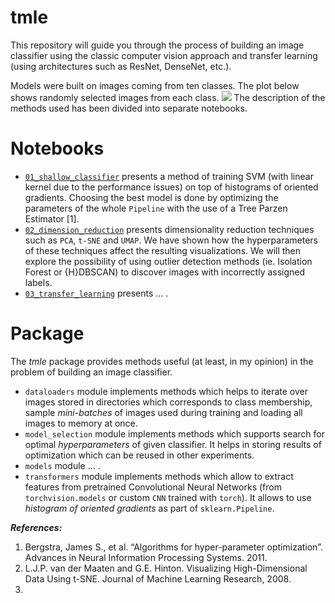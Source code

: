 # tmle

This repository will guide you through the process of building an image classifier using the classic computer vision approach and transfer learning (using architectures such as ResNet, DenseNet, etc.).

Models were built on images coming from ten classes. The plot below shows randomly selected images from each class.
<img src='notebooks/figures/images_grid.png'>
The description of the methods used has been divided into separate notebooks.

# Notebooks

* [`01_shallow_classifier`]() presents a method of training SVM (with linear kernel due to the performance issues) on top of histograms of oriented gradients. Choosing the best model is done by optimizing the parameters of the whole `Pipeline` with the use of a Tree Parzen Estimator [1].
* [`02_dimension_reduction`]() presents dimensionality reduction techniques such as `PCA`, `t-SNE` and `UMAP`. We have shown how the hyperparameters of these techniques affect the resulting visualizations. We will then explore the possibility of using outlier detection methods (ie. Isolation Forest or {H}DBSCAN) to discover images with incorrectly assigned labels.
* [`03_transfer_learning`]() presents ... .

# Package

The *tmle* package provides methods useful (at least, in my opinion) in the problem of building an image classifier.

* `dataloaders` module implements methods which helps to iterate over images stored in directories which corresponds to class membership, sample *mini-batches* of images used during training and loading all images to memory at once.
* `model_selection` module implements methods which supports search for optimal *hyperparameters* of given classifier. It helps in storing results of optimization which can be reused in other experiments.
* `models` module ... .
* `transformers` module implements methods which allow to extract features from pretrained Convolutional Neural Networks (from `torchvision.models` or custom `CNN` trained with `torch`). It allows to use *histogram of oriented gradients* as part of `sklearn.Pipeline`.

***References:***

1. Bergstra, James S., et al. “Algorithms for hyper-parameter optimization”. Advances in Neural Information Processing Systems. 2011.
2. L.J.P. van der Maaten and G.E. Hinton. Visualizing High-Dimensional Data Using t-SNE. Journal of Machine Learning Research, 2008.
3. 
